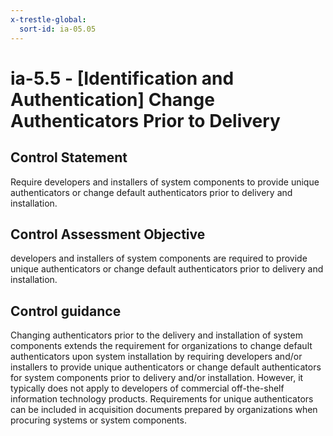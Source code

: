 ```yaml
---
x-trestle-global:
  sort-id: ia-05.05
---
```


# ia-5.5 - \[Identification and Authentication\] Change Authenticators Prior to Delivery

## Control Statement

Require developers and installers of system components to provide unique authenticators or change default authenticators prior to delivery and installation.

## Control Assessment Objective

developers and installers of system components are required to provide unique authenticators or change default authenticators prior to delivery and installation.

## Control guidance

Changing authenticators prior to the delivery and installation of system components extends the requirement for organizations to change default authenticators upon system installation by requiring developers and/or installers to provide unique authenticators or change default authenticators for system components prior to delivery and/or installation. However, it typically does not apply to developers of commercial off-the-shelf information technology products. Requirements for unique authenticators can be included in acquisition documents prepared by organizations when procuring systems or system components.
